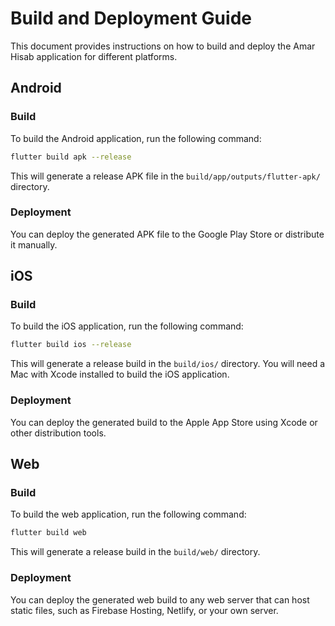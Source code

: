 # Build and Deployment Guide

This document provides instructions on how to build and deploy the Amar Hisab application for different platforms.

## Android

### Build

To build the Android application, run the following command:

```bash
flutter build apk --release
```

This will generate a release APK file in the `build/app/outputs/flutter-apk/` directory.

### Deployment

You can deploy the generated APK file to the Google Play Store or distribute it manually.

## iOS

### Build

To build the iOS application, run the following command:

```bash
flutter build ios --release
```

This will generate a release build in the `build/ios/` directory. You will need a Mac with Xcode installed to build the iOS application.

### Deployment

You can deploy the generated build to the Apple App Store using Xcode or other distribution tools.

## Web

### Build

To build the web application, run the following command:

```bash
flutter build web
```

This will generate a release build in the `build/web/` directory.

### Deployment

You can deploy the generated web build to any web server that can host static files, such as Firebase Hosting, Netlify, or your own server.